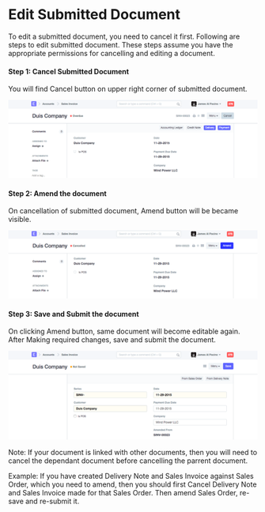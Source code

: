
# Edit Submitted Document


To edit a submitted document, you need to cancel it first. Following are steps to edit submitted document. These steps assume you have the appropriate permissions for cancelling and editing a document.


#### Step 1: Cancel Submitted Document


You will find Cancel button on upper right corner of submitted document.


![Cancel Doc](/files/edit-submitted-doc-1.png)


#### Step 2: Amend the document


On cancellation of submitted document, Amend button will be became visible.


![Amend Doc](/files/edit-submitted-doc-2.png)


#### Step 3: Save and Submit the document


On clicking Amend button, same document will become editable again. After Making required changes, save and submit the document.


![Resave and Submit Doc](/files/edit-submitted-doc-3.png)


Note: If your document is linked with other documents, then you will need to cancel the dependant document before cancelling the parrent document.

Example: If you have created Delivery Note and Sales Invoice against Sales Order, which you need to amend, then you should first Cancel Delivery Note and Sales Invoice made for that Sales Order. Then amend Sales Order, re-save and re-submit it.


